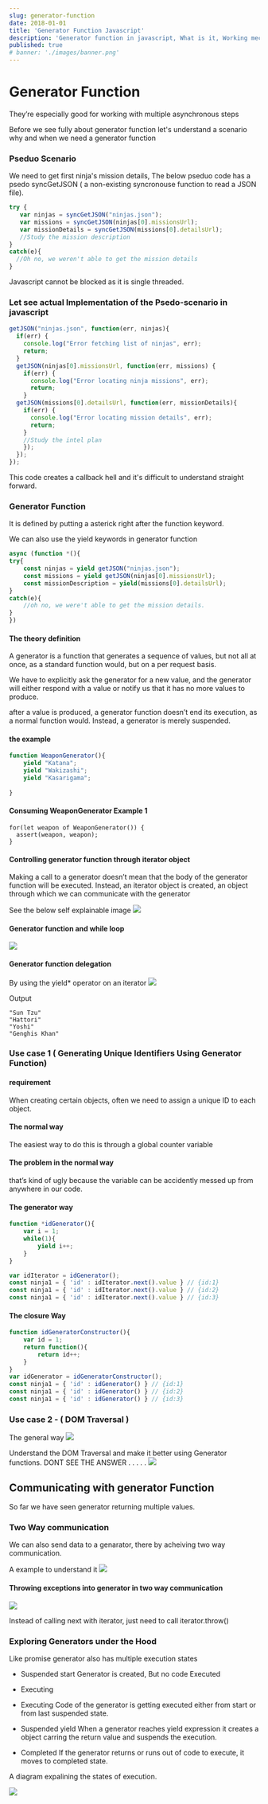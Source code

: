 ```yaml
---
slug: generator-function
date: 2018-01-01
title: 'Generator Function Javascript'
description: 'Generator function in javascript, What is it, Working mechanism, Why we need it ? Multiple use cases'
published: true
# banner: './images/banner.png'
---
```


# Generator Function

They’re especially good for working with multiple asynchronous steps

Before we see fully about generator function let's understand a scenario why and when we need a generator function

### Pseduo Scenario 
We need to get first ninja's mission details, The below pseduo code has a psedo syncGetJSON ( a non-existing syncronouse function to read a JSON file).
```js
try {
   var ninjas = syncGetJSON("ninjas.json");
   var missions = syncGetJSON(ninjas[0].missionsUrl);
   var missionDetails = syncGetJSON(missions[0].detailsUrl);
   //Study the mission description
}
catch(e){
  //Oh no, we weren't able to get the mission details
}
```
Javascript cannot be blocked as it is single threaded.

### Let see actual Implementation of the Psedo-scenario in javascript

```js
getJSON("ninjas.json", function(err, ninjas){
  if(err) {
    console.log("Error fetching list of ninjas", err);
    return;
  }
  getJSON(ninjas[0].missionsUrl, function(err, missions) {
    if(err) {
      console.log("Error locating ninja missions", err);
      return;
    }
  getJSON(missions[0].detailsUrl, function(err, missionDetails){
    if(err) {
      console.log("Error locating mission details", err);
      return;
    }
    //Study the intel plan
    });
  });
});
```

This code creates a callback hell and it's difficult to understand straight forward.

### Generator Function
It is defined by putting a asterick right after the function  keyword.

We can also use the yield keywords in generator function
```js
async (function *(){
try{
	const ninjas = yield getJSON("ninjas.json");
	const missions = yield getJSON(ninjas[0].missionsUrl);
	const missionDescription = yield(missions[0].detailsUrl);
}
catch(e){
	//oh no, we were't able to get the mission details.
}
})
```

#### The theory definition
A generator is a function that generates a sequence of values, but not all at once, as a standard function would, but on a per request basis. 

We have to explicitly ask the generator for a new value, and the generator will either respond with a value or notify us that it has no more values to produce.

after a value is produced, a generator function doesn’t end its execution, as a normal function would. Instead, a generator is merely suspended.

#### the example

```javascript
function WeaponGenerator(){
	yield "Katana";
	yield "Wakizashi";
	yield "Kasarigama";
	
}
```

#### Consuming WeaponGenerator Example 1 
```javascript=
for(let weapon of WeaponGenerator()) {
  assert(weapon, weapon);
}
```

#### Controlling generator function through iterator object

Making a call to a generator doesn’t mean that the body of the generator function will be executed. Instead, an iterator object is created, an object through which we can communicate with the generator

See the below self explainable image
![](https://i.imgur.com/J8uTEPu.png)

#### Generator function and while loop
![](https://i.imgur.com/8RgxZti.png)

#### Generator function delegation
By using the yield* operator on an iterator
![](https://i.imgur.com/ACgx3nN.png)

Output
```shell
"Sun Tzu"
"Hattori"
"Yoshi"
"Genghis Khan"
```

### Use case 1 ( Generating Unique Identifiers Using Generator Function)

#### requirement
When creating certain objects, often we need to assign a unique ID to each object.

#### The normal way
The easiest way to do this is through a global counter variable

#### The problem in the normal way
that’s kind of ugly because the variable can be accidently messed up from anywhere in our code. 

#### The generator way
```javascript
function *idGenerator(){
	var i = 1;
	while(1){
		yield i++;
	}
}

var idIterator = idGenerator();
const ninja1 = { 'id' : idIterator.next().value } // {id:1}
const ninja1 = { 'id' : idIterator.next().value } // {id:2}
const ninja1 = { 'id' : idIterator.next().value } // {id:3}
```

#### The closure Way
```javascript
function idGeneratorConstructor(){
	var id = 1;
	return function(){
		return id++;
	}
}
var idGenerator = idGeneratorConstructor();
const ninja1 = { 'id' : idGenerator() } // {id:1}
const ninja1 = { 'id' : idGenerator() } // {id:2}
const ninja1 = { 'id' : idGenerator() } // {id:3}
```

### Use case 2 - ( DOM Traversal )
The general way 
![](https://i.imgur.com/XWJspRQ.png)

Understand the DOM Traversal and make it better using Generator functions.
DONT SEE THE ANSWER
.
.
.
.
.
![](https://i.imgur.com/HsltF51.png)


## Communicating with generator Function
So far we have seen generator returning multiple values.

### Two Way communication
We can also send data to a genarator, there by acheiving two way communication.

A example to understand it
![](https://i.imgur.com/WtXXQfw.png)

#### Throwing exceptions into generator in two way communication
![](https://i.imgur.com/hkPE5r2.png)

Instead of calling next with iterator, just need to call iterator.throw()

### Exploring Generators under the Hood
Like promise generator also has multiple execution states

- Suspended start
Generator is created, But no code Executed
- Executing

- Executing
Code of the generator is getting executed either from start or from last suspended state.

- Suspended yield
When a generator reaches yield expression it creates a object carring the return value and suspends the execution. 

- Completed
If the generator returns or runs out of code to execute, it moves to completed state.

A diagram expalining the states of execution.

![](https://i.imgur.com/Wgg9QSj.png)
